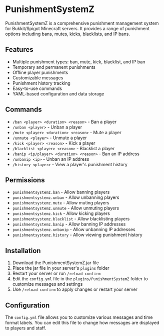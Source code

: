 # PunishmentSystemZ

PunishmentSystemZ is a comprehensive punishment management system for Bukkit/Spigot Minecraft servers. It provides a range of punishment options including bans, mutes, kicks, blacklists, and IP bans.

## Features

- Multiple punishment types: ban, mute, kick, blacklist, and IP ban
- Temporary and permanent punishments
- Offline player punishments
- Customizable messages
- Punishment history tracking
- Easy-to-use commands
- YAML-based configuration and data storage

## Commands

- `/ban <player> <duration> <reason>` - Ban a player
- `/unban <player>` - Unban a player
- `/mute <player> <duration> <reason>` - Mute a player
- `/unmute <player>` - Unmute a player
- `/kick <player> <reason>` - Kick a player
- `/blacklist <player> <reason>` - Blacklist a player
- `/banip <ip/player> <duration> <reason>` - Ban an IP address
- `/unbanip <ip>` - Unban an IP address
- `/history <player>` - View a player's punishment history

## Permissions

- `punishmentsystemz.ban` - Allow banning players
- `punishmentsystemz.unban` - Allow unbanning players
- `punishmentsystemz.mute` - Allow muting players
- `punishmentsystemz.unmute` - Allow unmuting players
- `punishmentsystemz.kick` - Allow kicking players
- `punishmentsystemz.blacklist` - Allow blacklisting players
- `punishmentsystemz.banip` - Allow banning IP addresses
- `punishmentsystemz.unbanip` - Allow unbanning IP addresses
- `punishmentsystemz.history` - Allow viewing punishment history

## Installation

1. Download the PunishmentSystemZ.jar file
2. Place the jar file in your server's `plugins` folder
3. Restart your server or run `/reload confirm`
4. Edit the `config.yml` file in the `plugins/PunishmentSystemZ` folder to customize messages and settings
5. Use `/reload confirm` to apply changes or restart your server

## Configuration

The `config.yml` file allows you to customize various messages and time format labels. You can edit this file to change how messages are displayed to players and staff.
